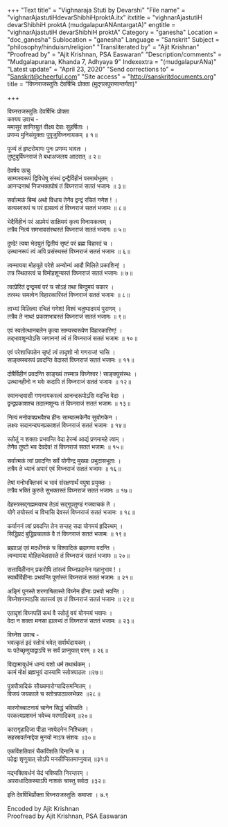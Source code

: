 +++
"Text title" = "Vighnaraja Stuti by Devarshi"
"File name" = "vighnarAjastutiHdevarShibhiHproktA.itx"
itxtitle = "vighnarAjastutiH devarShibhiH proktA (mudgalapurANAntargatA)"
engtitle = "vighnarAjastutiH devarShibhiH proktA"
Category = "ganesha"
Location = "doc_ganesha"
Sublocation = "ganesha"
Language = "Sanskrit"
Subject = "philosophy/hinduism/religion"
"Transliterated by" = "Ajit Krishnan"
"Proofread by" = "Ajit Krishnan, PSA Easwaran"
"Description/comments" = "Mudgalapurana, Khanda 7, Adhyaya 9"
Indexextra = "(mudgalapurANa)"
"Latest update" = "April 23, 2020"
"Send corrections to" = "Sanskrit@cheerful.com"
"Site access" = "http://sanskritdocuments.org"
title = "विघ्नराजस्तुतिः देवर्षिभिः प्रोक्ता (मुद्गलपुराणान्तर्गता)"

+++
  
 विघ्नराजस्तुतिः देवर्षिभिः प्रोक्ता   
कश्यप उवाच -  
ममासुरं शान्तियुतं वीक्ष्य देवाः सुहर्षिताः ।  
प्रणम्य मुनिसंयुक्ताः पुपूजुर्विघ्ननायकम् ॥ १॥  
  
पूज्यं तं हृष्टरोमाणः पुनः प्रणम्य भावतः ।  
तुष्टुवुर्विघ्नराजं ते बधाअजलय आदरात् ॥ २॥  
  
देवर्षय ऊचुः  
साम्यस्वरूपं द्विविधेषु संस्थं द्वन्द्वैर्विहीनं परमार्थभूतम् ।  
आनन्दनाथं निजभक्तपोषं तं विघ्नराजं सततं भजामः ॥ ३॥  
  
सर्वात्मकं बिम्बं अथो विधाय तेनैव द्वन्द्वं रचितं गणेश ! ।  
सत्यस्वरूपं च परं ह्यसत्यं तं विघ्नराजं सततं भजामः ॥ ८॥  
  
भेदैर्विहीनं परं अप्रमेयं साक्षिमयं कृत्य विनायकत्वम् ।  
तत्रैव नित्यं समभावसंस्थस्तं विघ्नराजं सततं भजामः ॥ ५॥  
  
दुण्ढे! त्वया भेदयुतं द्वितीयं सृष्टं परं ब्रह्म विहारदं च ।  
उत्थानरूपं त्वं अपि प्रसंस्थस्तं विघ्नराजं सततं भजामः ॥ ६॥  
  
त्वन्मायया मोहयुते परेशे अन्योन्यं आदौ मिलिते प्रकाशिन्! ।  
तत्र स्थितस्त्वं च विमोहशून्यस्तं विघ्नराजं सततं भजामः ॥ ७॥  
  
त्वत्प्रेरितं द्वन्द्वमयं परं च सोऽहं तथा बिन्दुमयं चकार ।  
तत्स्थः समत्वेन विहारकारिंस्तं विघ्नराजं सततं भजामः ॥ ८॥  
  
ताभ्यां मिलित्वा रचितं गणेश! विश्वं चतुष्पादमयं पुराणम् ।  
तत्रैव ते नाथ! प्रकाशभावस्तं विघ्नराजं सततं भजामः ॥ ९॥  
  
एवं स्वतोत्थानबलेन कृत्वा साम्यस्वरूपेण विहारकारिण्! ।  
तद्भावशून्योऽसि जगानन! त्वं तं विघ्नराजं सततं भजामः ॥ १०॥  
  
एवं परेशाधिपतेन सृष्टं त्वं तादृशो नो गणराज! भासि ।  
साङ्क्य्स्वरूपं प्रवदन्ति वेदास्तं विघ्नराजं सततं भजामः ॥ ११॥  
  
दोषैर्विहीनं प्रवदन्ति साङ्ख्यं तस्मान्न विघ्नेश्वर ! साङ्क्युसंस्थः ।  
उत्थानहीनो न भवेः कदापि तं विघ्नराजं सततं भजामः ॥ १२॥  
  
स्वानन्दवासी गणनायकस्त्वं आनन्दरूपोऽसि वदन्ति वेदाः ।  
द्वन्द्वप्रकाशश्च तदात्मशून्यः तं विघ्नराजं सततं भजामः ॥ १३॥  
  
नित्यं मनोवाक्प्रभवैश्च हीनः साम्यात्मकेनैव सुयोगकेन ।  
लक्ष्यः सदानन्दघनप्रकाशतं विघ्नराजं सततं भजामः ॥ १४॥  
  
स्तोतुं न शक्ताः प्रभवन्ति वेदा हेरम्बं आद्यं प्रणमामहे त्वाम् ।  
तेनैव तुष्टो भव देवदेव! तं विघ्नराजं सततं भजामः ॥ १५॥  
  
सर्वात्मकं त्वां प्रवदन्ति सर्वे योगीन्द्र मुख्याः प्रभुदासभूताः ।  
तत्रैव ते ध्यानं अपारं एवं विघ्नराजं सततं भजामः ॥ १६॥  
  
तेषां मनोभक्तिभवं च भावं संरक्षणार्थं वपुषा प्रयुक्तः ।  
तत्रैव भक्तिं कुरुते सुभक्तस्तं विघ्नराजं सततं भजामः ॥ १७॥  
  
देहस्त्रसद्गह्ममयश्च तेऽयं सद्गूपतुण्डं गजवाचकं ते ।  
योगे तयोस्त्वं च विभासि देवस्तं विघ्नराजं सततं भजामः ॥ १८॥  
  
कर्याननं त्वां प्रवदन्ति तेन सन्तह् सदा योगमयं हृदिस्थम् ।  
सिद्धिप्रदं बुद्धिप्रचालकं वै तं विघ्नराजं सततं भजामः ॥ १९॥  
  
ब्रह्माऽहं एवं मदधीनकं च विश्वादिकं ब्रह्मगणा वदन्ति ।  
त्वन्मायया मोहितचेतसस्ते तं विघ्नराजं सततं भजामः ॥ २०॥  
  
सत्ताविहीनान् प्रकरोषि तांस्त्वं विघ्नप्रदानेन महानुभाव ! ।  
स्वार्थैर्विहीनाः प्रभवन्ति पूर्णास्तं विघ्नराजं सततं भजामः ॥ २१॥  
  
अङ्गिं पुनस्ते शरणाश्रितास्ते विघ्नेन हीनाः प्रभवो भवन्ति ।  
विघ्नेशनामाऽसि ततस्त्वं एव तं विघ्नराजं सततं भजामः ॥ २२॥  
  
एतादृशं विघ्नपतिं कथं वै स्तोतुं वयं योगमयं भवामः ।  
वेदा न शक्ता मनसा ह्यलभ्यं तं विघ्नराजं सततं भजामः ॥ २३॥  
  
विघ्नेश उवाच -  
भवत्कृतं इदं स्तोत्रं भवेत् सर्वार्थदायकम् ।  
यः पठेच्छृणुयाद्वाऽपि स सर्वं प्राप्नुयात् परम् ॥ २६॥  
  
विद्यामायुर्धनं धान्यं यशो धर्म तथार्थकम् ।  
कामं मोक्षं ब्रह्मभूयं दास्यामि स्तोत्रपाठतः ॥२७॥  
  
पुत्रपौत्रादिकं सौख्यमारोग्यादिसमन्वितम् ।  
विजयं जयकाले च स्तोत्रपाठाल्लभेन्नरः ॥२८॥  
  
मारणोच्चाटनायं चानेन सिद्धं भविष्यति ।  
परकत्यप्रशमनं भवेच्च मरणादिकम् ॥२०॥  
  
कारागृहादिजा पीडा नश्येदनेन निश्चितम् ।  
सहस्रावर्तनाद्देवा मुनयो नाऽत्र संशयः ॥३०॥  
  
एकविंशतिवारं चैकविंशति दिनानि च ।  
पठेद्वा शृणुयात् सोऽपि मनसीप्सितमाप्नुयात् ॥३१॥  
  
मद्भक्तिवर्धनं चेदं भविष्यति निरन्तरम् ।  
अपराधादिकस्याऽपि नाशकं चास्तु सर्वदा ॥३२॥  
  
इति देवर्षिभिर्प्रोक्ता विघ्नराजस्तुतिः समाप्ता । ७.९  
  
  
Encoded by Ajit Krishnan  
Proofread by Ajit Krishnan, PSA Easwaran  
  
